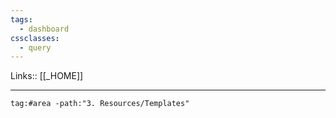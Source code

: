 ```yaml
---
tags:
  - dashboard
cssclasses:
  - query
---
```

Links:: [[_HOME]]

---


```query
tag:#area -path:"3. Resources/Templates"  
```

